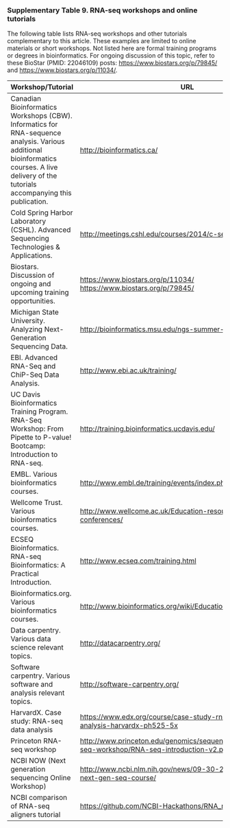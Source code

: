 ### Supplementary Table 9.  RNA-seq workshops and online tutorials

The following table lists RNA-seq workshops and other tutorials complementary to this article.  These examples are limited to online materials or short workshops.  Not listed here are formal training programs or degrees in bioinformatics.  For ongoing discussion of this topic, refer to these BioStar (PMID: 22046109) posts: https://www.biostars.org/p/79845/ and https://www.biostars.org/p/11034/.

| Workshop/Tutorial | URL |
| ----------------- | --- |
| Canadian Bioinformatics Workshops (CBW). Informatics for RNA-sequence analysis.  Various additional bioinformatics courses.  A live delivery of the tutorials accompanying this publication. | http://bioinformatics.ca/ |
| Cold Spring Harbor Laboratory (CSHL). Advanced Sequencing Technologies & Applications. | http://meetings.cshl.edu/courses/2014/c-seqtec14.shtml |
| Biostars.  Discussion of ongoing and upcoming training opportunities. | https://www.biostars.org/p/11034/ https://www.biostars.org/p/79845/ |
| Michigan State University. Analyzing Next-Generation Sequencing Data. | http://bioinformatics.msu.edu/ngs-summer-course-2015 |
| EBI. Advanced RNA-Seq and ChiP-Seq Data Analysis. | http://www.ebi.ac.uk/training/ |
| UC Davis Bioinformatics Training Program.  RNA-Seq Workshop: From Pipette to P-value!  Bootcamp: Introduction to RNA-seq. | http://training.bioinformatics.ucdavis.edu/ |
| EMBL.  Various bioinformatics courses. | http://www.embl.de/training/events/index.php |
| Wellcome Trust.  Various bioinformatics courses. | http://www.wellcome.ac.uk/Education-resources/Courses-and-conferences/ |
| ECSEQ Bioinformatics. RNA-seq Bioinformatics: A Practical Introduction. | http://www.ecseq.com/training.html |
| Bioinformatics.org.  Various bioinformatics courses. | http://www.bioinformatics.org/wiki/Educational_services |
| Data carpentry.  Various data science relevant topics. | http://datacarpentry.org/ |
| Software carpentry.  Various software and analysis relevant topics. | http://software-carpentry.org/ |
| HarvardX. Case study: RNA-seq data analysis | https://www.edx.org/course/case-study-rna-seq-data-analysis-harvardx-ph525-5x |
| Princeton RNA-seq workshop | http://www.princeton.edu/genomics/sequencing/instructions/rna-seq-workshop/RNA-seq-introduction-v2.pdf |
| NCBI NOW (Next generation sequencing Online Workshop) | http://www.ncbi.nlm.nih.gov/news/09-30-2015-ncbi-now-next-gen-seq-course/ |
| NCBI comparison of RNA-seq aligners tutorial | https://github.com/NCBI-Hackathons/RNA_mapping/wiki | 
